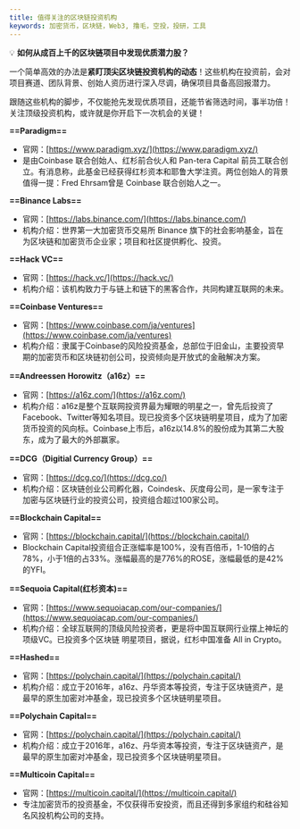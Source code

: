 ```yaml
---
title: 值得关注的区块链投资机构
keywords: 加密货币，区块链，Web3, 撸毛，空投，投研，工具
---
```

💡 **如何从成百上千的区块链项目中发现优质潜力股？**

一个简单高效的办法是**紧盯顶尖区块链投资机构的动态**！这些机构在投资前，会对项目赛道、团队背景、创始人资历进行深入尽调，确保项目具备高回报潜力。

跟随这些机构的脚步，不仅能抢先发现优质项目，还能节省筛选时间，事半功倍！关注顶级投资机构，或许就是你开启下一次机会的关键！

**==Paradigm==**

- 官网：[https://www.paradigm.xyz/](https://www.paradigm.xyz/)
- 是由Coinbase 联合创始人、红杉前合伙人和 Pan-tera Capital 前员工联合创立。有消息称，此基金已经获得红杉资本和耶鲁大学注资。两位创始人的背景值得一提：Fred Ehrsam曾是 Coinbase 联合创始人之一。

**==Binance Labs==**

- 官网：[https://labs.binance.com/](https://labs.binance.com/)
- 机构介绍：世界第一大加密货币交易所 Binance 旗下的社会影响基金，旨在为区块链和加密货币企业家；项目和社区提供孵化、投资。

**==Hack VC==**

- 官网：[https://hack.vc/](https://hack.vc/)
- 机构介绍：该机构致力于与链上和链下的黑客合作，共同构建互联网的未来。

**==Coinbase Ventures==**

- 官网：[https://www.coinbase.com/ja/ventures](https://www.coinbase.com/ja/ventures)
- 机构介绍：隶属于Coinbase的风险投资基金，总部位于旧金山，主要投资早期的加密货币和区块链初创公司，投资倾向是开放式的金融解决方案。

**==Andreessen Horowitz（a16z）==**

- 官网：[https://a16z.com/](https://a16z.com/)
- 机构介绍：a16z是整个互联网投资界最为耀眼的明星之一，曾先后投资了 Facebook、Twitter等知名项目。现已投资多个区块链明星项目，成为了加密货币投资的风向标。Coinbase上市后，a16z以14.8%的股份成为其第二大股东，成为了最大的外部赢家。

**==DCG（Digitial Currency Group）==**

- 官网：[https://dcg.co/](https://dcg.co/)
- 机构介绍：区块链创业公司孵化器，Coindesk、灰度母公司，是一家专注于加密与区块链行业的投资公司，投资组合超过100家公司。

**==Blockchain Capital==**

- 官网：[https://blockchain.capital/](https://blockchain.capital/)
- Blockchain Capital投资组合正涨幅率是100%，没有百倍币，1-10倍的占78%，小于1倍的占33%。涨幅最高的是776%的ROSE，涨幅最低的是42%的YFI。

**==Sequoia Capital(红杉资本)==**

- 官网：[https://www.sequoiacap.com/our-companies/](https://www.sequoiacap.com/our-companies/)
- 机构介绍：全球互联网的顶级风险投资者，更是将中国互联网行业摆上神坛的项级VC。已投资多个区块链 明星项目，据说，红杉中国准备 All in Crypto。

**==Hashed==**

- 官网：[https://polychain.capital/](https://polychain.capital/)
- 机构介绍：成立于2016年，a16z、丹华资本等投资，专注于区块链资产，是最早的原生加密对冲基金，现已投资多个区块链明星项目。

**==Polychain Capital==**

- 官网：[https://polychain.capital/](https://polychain.capital/)
- 机构介绍：成立于2016年，a16z、丹华资本等投资，专注于区块链资产，是最早的原生加密对冲基金，现已投资多个区块链明星项目。

**==Multicoin Capital==**

- 官网：[https://multicoin.capital/](https://multicoin.capital/)
- 专注加密货币的投资基金，不仅获得币安投资，而且还得到多家组约和硅谷知名风投机构公司的支持。